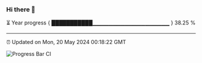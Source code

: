 ### Hi there 👋

⏳ Year progress { ███████████▁▁▁▁▁▁▁▁▁▁▁▁▁▁▁▁▁▁▁ } 38.25 %

---

⏰ Updated on Mon, 20 May 2024 00:18:22 GMT

![Progress Bar CI](https://github.com/liununu/liununu/workflows/Progress%20Bar%20CI/badge.svg)
